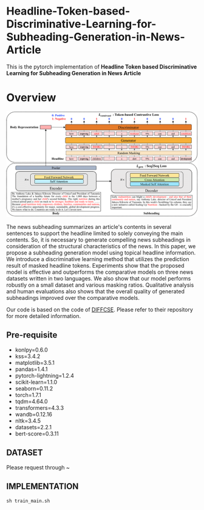 # Headline-Token-based-Discriminative-Learning-for-Subheading-Generation-in-News-Article

This is the pytorch implementation of **Headline Token based Discriminative Learning for Subheading Generation in News Article**

# Overview

<p align="center">
  <img src="./img/model.png" />
</p>

The news subheading summarizes an article's contents in several sentences to support the headline limited to solely conveying the main contents. So, it is necessary to generate compelling news subheadings in consideration of the structural characteristics of the news. In this paper, we propose a subheading generation model using topical headline information. We introduce a discriminative learning method that utilizes the prediction result of masked headline tokens. Experiments show that the proposed model is effective and outperforms the comparative models on three news datasets written in two languages. We also show that our model performs robustly on a small dataset and various masking ratios. Qualitative analysis and human evaluations also shows that the overall quality of generated subheadings improved over the comparative models.

Our code is based on the code of [DIFFCSE](https://github.com/voidism/DiffCSE). Please refer to their repository for more detailed information.

## Pre-requisite

* konlpy=0.6.0
* kss=3.4.2
* matplotlib=3.5.1
* pandas=1.4.1
* pytorch-lightning=1.2.4
* scikit-learn=1.1.0
* seaborn=0.11.2
* torch=1.7.1
* tqdm=4.64.0
* transformers=4.3.3
* wandb=0.12.16
* nltk=3.4.5
* datasets=2.2.1
* bert-score=0.3.11

## DATASET

Please request through ~

## IMPLEMENTATION

```console
sh train_main.sh
```

